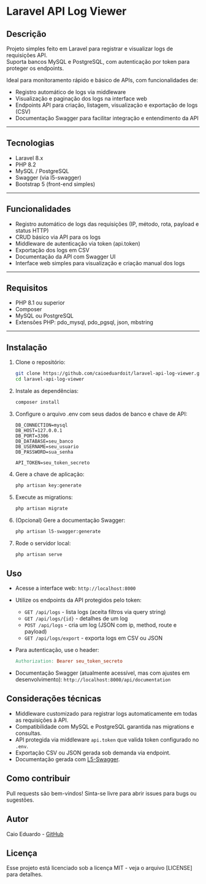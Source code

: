 # Laravel API Log Viewer

## Descrição

Projeto simples feito em Laravel para registrar e visualizar logs de requisições API.  
Suporta bancos MySQL e PostgreSQL, com autenticação por token para proteger os endpoints.  

Ideal para monitoramento rápido e básico de APIs, com funcionalidades de:  

- Registro automático de logs via middleware  
- Visualização e paginação dos logs na interface web  
- Endpoints API para criação, listagem, visualização e exportação de logs (CSV)  
- Documentação Swagger para facilitar integração e entendimento da API  

---

## Tecnologias

- Laravel 8.x  
- PHP 8.2  
- MySQL / PostgreSQL  
- Swagger (via l5-swagger)  
- Bootstrap 5 (front-end simples)  

---

## Funcionalidades

- Registro automático de logs das requisições (IP, método, rota, payload e status HTTP)  
- CRUD básico via API para os logs  
- Middleware de autenticação via token (api.token)  
- Exportação dos logs em CSV  
- Documentação da API com Swagger UI  
- Interface web simples para visualização e criação manual dos logs  

---

## Requisitos

- PHP 8.1 ou superior  
- Composer  
- MySQL ou PostgreSQL  
- Extensões PHP: pdo_mysql, pdo_pgsql, json, mbstring  

---

## Instalação

1. Clone o repositório:  

    ```bash
    git clone https://github.com/caioeduardoit/laravel-api-log-viewer.git
    cd laravel-api-log-viewer
    ```

2. Instale as dependências:

    ```bash
    composer install
    ```

3. Configure o arquivo .env com seus dados de banco e chave de API:

    ```env
    DB_CONNECTION=mysql
    DB_HOST=127.0.0.1
    DB_PORT=3306
    DB_DATABASE=seu_banco
    DB_USERNAME=seu_usuario
    DB_PASSWORD=sua_senha

    API_TOKEN=seu_token_secreto
    ```

4. Gere a chave de aplicação:

    ```bash
    php artisan key:generate
    ```

5. Execute as migrations:

    ```bash
    php artisan migrate
    ```

6. (Opcional) Gere a documentação Swagger:

    ```bash
    php artisan l5-swagger:generate
    ```

7. Rode o servidor local:

    ```bash
    php artisan serve
    ```

## Uso

- Acesse a interface web:
  `http://localhost:8000`
- Utilize os endpoints da API protegidos pelo token:
  - `GET /api/logs` - lista logs (aceita filtros via query string)
  - `GET /api/logs/{id}` - detalhes de um log
  - `POST /api/logs` - cria um log (JSON com ip, method, route e payload)
  - `GET /api/logs/export` - exporta logs em CSV ou JSON
- Para autenticação, use o header:

    ```makefile
    Authorization: Bearer seu_token_secreto
    ```

- Documentação Swagger (atualmente acessível, mas com ajustes em desenvolvimento):
  `http://localhost:8000/api/documentation`

## Considerações técnicas

- Middleware customizado para registrar logs automaticamente em todas as requisições à API.
- Compatibilidade com MySQL e PostgreSQL garantida nas migrations e consultas.
- API protegida via middleware `api.token` que valida token configurado no `.env`.
- Exportação CSV ou JSON gerada sob demanda via endpoint.
- Documentação gerada com [L5-Swagger](https://github.com/DarkaOnLine/L5-Swagger).

## Como contribuir

Pull requests são bem-vindos! Sinta-se livre para abrir issues para bugs ou sugestões.

## Autor

Caio Eduardo - [GitHub](https://github.com/caioeduardoit)

## Licença

Esse projeto está licenciado sob a licença MIT - veja o arquivo [LICENSE] para detalhes.
